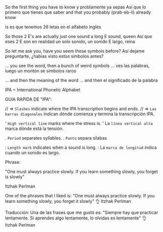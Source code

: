 

So the first thing you have to know y problamente ya sepas
Así que lo primero que tienes que saber and that you probably (prab-eb-li) already know

is 
es que tenemos 26 letas en el alfabeto inglés



So those 2 E's are actually just one sound a long E sound, queen
Así que eses 2 E son en realidad un solo sonido, un sonido E largo, reina

So let me ask you, have you seem these symbols before?
Así dejame preguntarte, ¿habías visto estos símbolos antes?

... you see the word, then a bunch of weird symbols
... ves las palabras, luego un montón se símbolos raros

... and then the meaning of the word 
... and then el significado de la palabra

IPA = International Phonetic Alphabet

GUIA RAPIDA DE "IPA":

// => `Slashes` indicate where the IPA transcription begins and ends.
// => `Las barras diagonales` indican dónde comienza y termina la transcripción IPA.

' `High vertical line` marks where the stress is.
' La `línea vertical alta` marca dónde está la tensión.

. `Period` separates syllables.
. `Punto` separa sílabas

: `Length mark` indicates when a sound is long.
: La `marca de longitud` indica cuando un sonido es largo.

Phrase:

"One must always practice slowly. If you learn something slowly, you forget is slowly"

Itzhak Perlman



One of the phrases that I liked is:
"One must always practice slowly. If you learn something slowly, you forget it slowly" 👌
Itzhak Perlman

Traducción:
Una de las frases que me gustó es:
"Siempre hay que practicar lentamente. Si aprendes algo lentamente, lo olvidas es lentamente" 👌
Itzhak Perlman